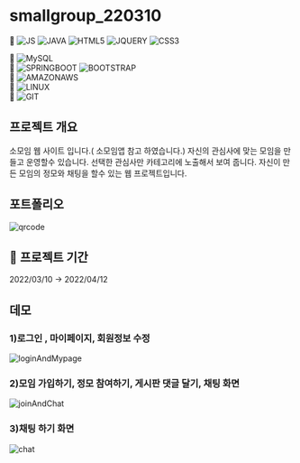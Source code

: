 # smallgroup_220310

🌱 ![JS](https://img.shields.io/badge/JavaScript-F7DF1E?style=flat-square&logo=JavaScript&logoColor=black) ![JAVA](https://img.shields.io/badge/Java-007396?style=flat-square&logo=Java&logoColor=black) ![HTML5](https://img.shields.io/badge/HTML5-E34F26?style=flat-square&logo=HTML5&logoColor=black)       ![JQUERY](https://img.shields.io/badge/jQuery-0769AD?style=flat-square&logo=jQuery&logoColor=black)   ![CSS3](https://img.shields.io/badge/CSS3-1572B6?style=flat-square&logo=CSS3&logoColor=black)        

🌱 ![MySQL](https://img.shields.io/badge/MySQL-4479A1?style=flat-square&logo=MySQL&logoColor=black)       
🌱 ![SPRINGBOOT](https://img.shields.io/badge/SpringBoot-6DB33F?style=flat-square&logo=SpringBoot&logoColor=black) ![BOOTSTRAP](https://img.shields.io/badge/Bootstrap-7952B3?style=flat-square&logo=Bootstrap&logoColor=black)        
🌱 ![AMAZONAWS](https://img.shields.io/badge/AmazonAWS-232F3E?style=flat-square&logo=AmazonAWS&logoColor=black)        
🌱 ![LINUX](https://img.shields.io/badge/Linux-FCC624?style=flat-square&logo=Linux&logoColor=black)      
🌱 ![GIT](https://img.shields.io/badge/GIT-F05032?style=flat-square&logo=GIT&logoColor=black)  

## 프로젝트 개요
소모임 웹 사이트 입니다.( 소모임앱 참고 하였습니다.)
자신의 관심사에 맞는 모임을 만들고 운영할수 있습니다. 
선택한 관심사만 카테고리에 노출해서 보여 줍니다. 
자신이 만든 모임의 정모와 채팅을 할수 있는 웹 프로젝트입니다.

## 포트폴리오
![qrcode](https://user-images.githubusercontent.com/61033957/163569365-2e054628-09e9-4ded-9504-1dc72c14f754.png)


## 🤮 프로젝트 기간

2022/03/10 → 2022/04/12

## 데모
### 1)로그인 , 마이페이지, 회원정보 수정
![loginAndMypage](https://user-images.githubusercontent.com/61033957/163568446-4236ea57-708f-404a-8c60-17135309a450.gif)

### 2)모임 가입하기, 정모 참여하기, 게시판 댓글 달기, 채팅 화면
![joinAndChat](https://user-images.githubusercontent.com/61033957/163568429-1f7a1af3-78da-49fc-a7c0-03959309440e.gif)

### 3)채팅 하기 화면
![chat](https://user-images.githubusercontent.com/61033957/163568462-fd57925d-2abe-419f-b154-58f2309276df.gif)
